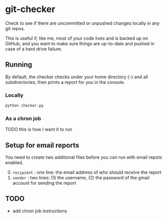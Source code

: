 # git-checker
Check to see if there are uncommitted or unpushed changes locally in any git repos.

This is useful if, like me, most of your code lives and is backed up on GitHub, and you want to make sure things are up-to-date and pushed in case of a hard drive failure.

## Running
By default, the checker checks under your home directory (`~`) and all subdirectories, then prints a report for you in the console.

### Locally
```bash
python checker.py
```

### As a chron job
TODO this is how I want it to run

## Setup for email reports
You need to create two additional files before you can run with email repots enabled.

0. `recipient` : one line: the email address of who should receive the report
0. `sender` : two lines: (1) the username, (2) the password of the gmail account for sending the report

## TODO
- add chron job instructions
